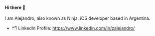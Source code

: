 #### Hi there :wave:

I am Alejandro, also known as Ninja. iOS developer based in Argentina.

- 🗂 LinkedIn Profile: https://www.linkedin.com/in/zalejandro/